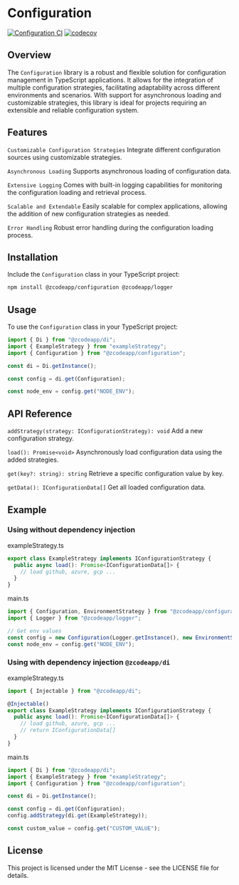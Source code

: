 # Configuration

[![Configuration CI](https://github.com/zcodeapp/msexpandable/actions/workflows/configuration-workflow.yml/badge.svg?branch=main)](https://github.com/zcodeapp/msexpandable/actions/workflows/configuration-workflow.yml) [![codecov](https://codecov.io/gh/zcodeapp/msexpandable/branch/main/graph/badge.svg?token=ZHJHX9L0CN&flag=configuration)](https://app.codecov.io/gh/zcodeapp/msexpandable/tree/main/src%2Fconfiguration%2Fsrc)

## Overview

The `Configuration` library is a robust and flexible solution for configuration management in TypeScript applications. It allows for the integration of multiple configuration strategies, facilitating adaptability across different environments and scenarios. With support for asynchronous loading and customizable strategies, this library is ideal for projects requiring an extensible and reliable configuration system.

## Features

`Customizable Configuration Strategies`
Integrate different configuration sources using customizable strategies.

`Asynchronous Loading`
Supports asynchronous loading of configuration data.

`Extensive Logging`
Comes with built-in logging capabilities for monitoring the configuration loading and retrieval process.

`Scalable and Extendable`
Easily scalable for complex applications, allowing the addition of new configuration strategies as needed.

`Error Handling`
Robust error handling during the configuration loading process.

## Installation

Include the `Configuration` class in your TypeScript project:

```bash
npm install @zcodeapp/configuration @zcodeapp/logger
```

## Usage

To use the `Configuration` class in your TypeScript project:

```typescript
import { Di } from "@zcodeapp/di";
import { ExampleStrategy } from "exampleStrategy";
import { Configuration } from "@zcodeapp/configuration";

const di = Di.getInstance();

const config = di.get(Configuration);

const node_env = config.get("NODE_ENV");
```

## API Reference

`addStrategy(strategy: IConfigurationStrategy): void`
Add a new configuration strategy.

`load(): Promise<void>`
Asynchronously load configuration data using the added strategies.

`get(key?: string): string`
Retrieve a specific configuration value by key.

`getData(): IConfigurationData[]`
Get all loaded configuration data.

## Example

### Using without dependency injection

exampleStrategy.ts
```typescript
export class ExampleStrategy implements IConfigurationStrategy {
  public async load(): Promise<IConfigurationData[]> {
    // load github, azure, gcp ...
  }
}
```

main.ts
```typescript
import { Configuration, EnvironmentStrategy } from "@zcodeapp/configuration";
import { Logger } from "@zcodeapp/logger";

// Get env values
const config = new Configuration(Logger.getInstance(), new EnvironmentStrategy());
const node_env = config.get("NODE_ENV");
```

### Using with dependency injection `@zcodeapp/di`

exampleStrategy.ts
```typescript
import { Injectable } from "@zcodeapp/di";

@Injectable()
export class ExampleStrategy implements IConfigurationStrategy {
  public async load(): Promise<IConfigurationData[]> {
    // load github, azure, gcp ...
    // return IConfigurationData[]
  }
}
```

main.ts
```typescript
import { Di } from "@zcodeapp/di";
import { ExampleStrategy } from "exampleStrategy";
import { Configuration } from "@zcodeapp/configuration";

const di = Di.getInstance();

const config = di.get(Configuration);
config.addStrategy(di.get(ExampleStrategy));

const custom_value = config.get("CUSTOM_VALUE");
```

## License

This project is licensed under the MIT License - see the LICENSE file for details.